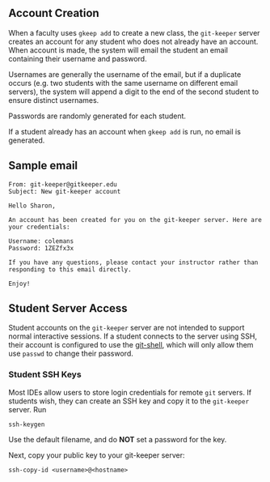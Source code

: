 
## Account Creation 

When a faculty uses `gkeep add` to create a new class, the `git-keeper`
server creates an account for any student who does not already have an 
account.  When account is made, the system will email the student an email
containing their username and password.

Usernames are generally the username of the email, but if a duplicate
occurs (e.g. two students with the same username on different email 
servers), the system will append a digit to the end of the second
student to ensure distinct usernames.

Passwords are randomly generated for each student.

If a student already has an account when `gkeep add` is run, no
email is generated.

## Sample email

```
From: git-keeper@gitkeeper.edu
Subject: New git-keeper account

Hello Sharon,

An account has been created for you on the git-keeper server. Here are your credentials:

Username: colemans
Password: 1ZEZfx3x

If you have any questions, please contact your instructor rather than responding to this email directly.

Enjoy!
```

## Student Server Access

Student accounts on the `git-keeper` server are not intended to support normal interactive 
sessions. If a student connects to the server using SSH, their account is configured to use the 
[git-shell](https://git-scm.com/docs/git-shell), 
which will only allow them use `passwd` to change their password.

### Student SSH Keys

Most IDEs allow users to store login credentials for remote `git` servers.  If students wish,
they can create an SSH key and copy it to the `git-keeper` server.  Run

```
ssh-keygen
```

Use the default filename, and do **NOT** set a password for the key.

Next, copy your public key to your git-keeper server:

```
ssh-copy-id <username>@<hostname>
```
